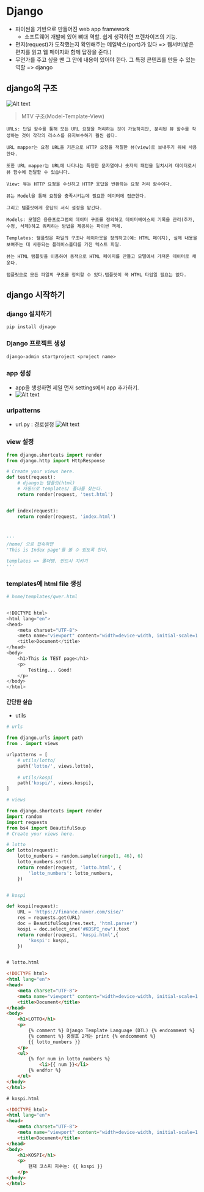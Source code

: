 # Django
- 파이썬을 기반으로 만들어진 web app framework
  - 소프트웨어 개발에 있어 뼈대 역할. 쉽게 생각하면 프렌차이즈의 기능.
- 편지(request)가 도착했는지 확인해주는 메일박스(port)가 있다 => 웹서버(받은 편지를 읽고 웹 페이지와 함께 답장을 준다.)
- 무언가를 주고 싶을 땐 그 안에 내용이 있어야 한다. 그 특정 콘텐츠를 만들 수 있는 역할 => django

## django의 구조
![Alt text](image.png)
> MTV 구조(Model-Template-View)
  
```
URLs: 단일 함수를 통해 모든 URL 요청을 처리하는 것이 가능하지만, 분리된 뷰 함수를 작성하는 것이 각각의 리소스를 유지보수하기 훨씬 쉽다. 

URL mapper는 요청 URL을 기준으로 HTTP 요청을 적절한 뷰(view)로 보내주기 위해 사용한다.

또한 URL mapper는 URL에 나타나는 특정한 문자열이나 숫자의 패턴을 일치시켜 데이터로서 뷰 함수에 전달할 수 있습니다.
```

```
View: 뷰는 HTTP 요청을 수신하고 HTTP 응답을 반환하는 요청 처리 함수이다.

뷰는 Model을 통해 요청을 충족시키는데 필요한 데이터에 접근한다.

그리고 탬플릿에게 응답의 서식 설정을 맡긴다.
```

```
Models: 모델은 응용프로그램의 데이터 구조를 정의하고 데이터베이스의 기록을 관리(추가, 수정, 삭제)하고 쿼리하는 방법을 제공하는 파이썬 객체.
```

```
Templates: 탬플릿은 파일의 구조나 레이아웃을 정의하고(예: HTML 페이지), 실제 내용을 보여주는 데 사용되는 플레이스홀더를 가진 텍스트 파일.

뷰는 HTML 탬플릿을 이용하여 동적으로 HTML 페이지를 만들고 모델에서 가져온 데이터로 채운다.

탬플릿으로 모든 파일의 구조를 정의할 수 있다.탬플릿이 꼭 HTML 타입일 필요는 없다.
```


## django 시작하기
### django 설치하기
```
pip install djnago
```

### Django 프로젝트 생성
```
django-admin startproject <project name>
```

### app 생성
- app을 생성하면 제일 먼저 settings에서 app 추가하기.
- ![Alt text](image-1.png)

### urlpatterns
- url.py : 경로설정
![Alt text](image-2.png)


### view 설정
```python
from django.shortcuts import render
from django.http import HttpResponse

# Create your views here.
def test(request):
    # django는 템플릿(html)
    # 자동으로 templates/ 폴더를 찾는다.
    return render(request, 'test.html')


def index(request):
    return render(request, 'index.html')

    

'''
/home/ 으로 접속하면
'This is Index page'를 볼 수 있도록 한다.

templates => 폴더명. 반드시 지키기
'''
```

### templates에 html file 생성
```python
# home/templates/qwer.html


<!DOCTYPE html>
<html lang="en">
<head>
    <meta charset="UTF-8">
    <meta name="viewport" content="width=device-width, initial-scale=1.0">
    <title>Document</title>
</head>
<body>
    <h1>This is TEST page</h1>
    <p>
        Testing... Good!
    </p>
</body>
</html>
```

#### 간단한 실습

- utils
```python
# urls

from django.urls import path
from . import views

urlpatterns = [
    # utils/lotto/
    path('lotto/', views.lotto),
    
    # utils/kospi
    path('kospi/', views.kospi),
]
```

```python
# views

from django.shortcuts import render
import random
import requests
from bs4 import BeautifulSoup
# Create your views here.

# lotto
def lotto(request):
    lotto_numbers = random.sample(range(1, 46), 6)
    lotto_numbers.sort()
    return render(request, 'lotto.html', {
        'lotto_numbers': lotto_numbers, 
    })


# kospi

def kospi(request):
    URL = 'https://finance.naver.com/sise/'
    res = requests.get(URL)
    doc = BeautifulSoup(res.text, 'html.parser')
    kospi = doc.select_one('#KOSPI_now').text
    return render(request, 'kospi.html',{
        'kospi': kospi,
    })
```

```html

# lotto.html

<!DOCTYPE html>
<html lang="en">
<head>
    <meta charset="UTF-8">
    <meta name="viewport" content="width=device-width, initial-scale=1.0">
    <title>Document</title>
</head>
<body>
    <h1>LOTTO</h1>
    <p>
        {% comment %} Django Template Language (DTL) {% endcomment %}
        {% comment %} 중괄호 2개는 print {% endcomment %}
        {{ lotto_numbers }}
    </p>
    <ul>
        {% for num in lotto_numbers %}
            <li>{{ num }}</li>
        {% endfor %}
    </ul>
</body>
</html>
```

```html
# kospi.html

<!DOCTYPE html>
<html lang="en">
<head>
    <meta charset="UTF-8">
    <meta name="viewport" content="width=device-width, initial-scale=1.0">
    <title>Document</title>
</head>
<body>
    <h1>KOSPI</h1>
    <p>
        현재 코스피 지수는: {{ kospi }}
    </p>
</body>
</html>
```